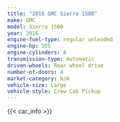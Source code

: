 ```yaml
---
title: "2016 GMC Sierra 1500"
make: GMC
model: Sierra 1500
year: 2016
engine-fuel-type: regular unleaded
engine-hp: 355
engine-cylinders: 8
transmission-type: Automatic
driven-wheels: Rear wheel drive
number-of-doors: 4
market-category: N/A
vehicle-size: Large
vehicle-style: Crew Cab Pickup
---
```


{{< car_info >}}
